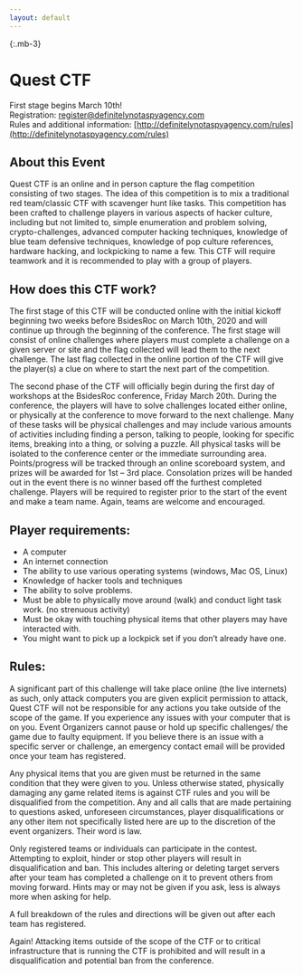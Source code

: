 ```yaml
---
layout: default
---
```


{:.mb-3}
<h1>Quest CTF</h1>

First stage begins March 10th!  
Registration: register@definitelynotaspyagency.com  
Rules and additional information: [http://definitelynotaspyagency.com/rules](http://definitelynotaspyagency.com/rules)

## About this Event
Quest CTF is an online and in person capture the flag competition
consisting of two stages. The idea of this competition is to mix a
traditional red team/classic CTF with scavenger hunt like tasks. This
competition has been crafted to challenge players in various aspects
of hacker culture, including but not limited to, simple enumeration
and problem solving, crypto-challenges, advanced computer hacking
techniques, knowledge of blue team defensive techniques, knowledge of
pop culture references, hardware hacking, and lockpicking to name a
few. This CTF will require teamwork and it is recommended to play with
a group of players.

## How does this CTF work?
The first stage of this CTF will be conducted online with the initial
kickoff beginning two weeks before BsidesRoc on March 10th, 2020 and
will continue up through the beginning of the conference.
The first stage will consist of online challenges where players must
complete a challenge on a given server or site and the flag collected
will lead them to the next challenge.
The last flag collected in the online portion of the CTF will give the
player(s) a clue on where to start the next part of the competition.


The second phase of the CTF will officially begin during the first day
of workshops at the BsidesRoc conference, Friday March 20th.
During the conference, the players will have to solve challenges
located either online, or physically at the conference to move forward
to the next challenge. Many of these tasks will be physical challenges
and may include various amounts of activities including finding a
person, talking to people, looking for specific items, breaking into a
thing, or solving a puzzle. All physical tasks will be isolated to the
conference center or the immediate surrounding area.
Points/progress will be tracked through an online scoreboard system,
and prizes will be awarded for 1st – 3rd place. Consolation prizes
will be handed out in the event there is no winner based off the
furthest completed challenge.
Players will be required to register prior to the start of the event
and make a team name. Again, teams are welcome and encouraged.

## Player requirements:
 - A computer
 - An internet connection
 - The ability to use various operating systems (windows, Mac OS, Linux)
 - Knowledge of hacker tools and techniques
 - The ability to solve problems.
 - Must be able to physically move around (walk) and conduct light task work. (no strenuous activity)
 - Must be okay with touching physical items that other players may have interacted with.
 - You might want to pick up a lockpick set if you don’t already have one.

## Rules:
A significant part of this challenge will take place online (the live
internets) as such, only attack computers you are given explicit
permission to attack, Quest CTF will not be responsible for any
actions you take outside of the scope of the game.
If you experience any issues with your computer that is on you. Event
Organizers cannot pause or hold up specific challenges/ the game due
to faulty equipment. If you believe there is an issue with a specific
server or challenge, an emergency contact email will be provided once
your team has registered.

Any physical items that you are given must be returned in the same
condition that they were given to you. Unless otherwise stated,
physically damaging any game related items is against CTF rules and
you will be disqualified from the competition.
Any and all calls that are made pertaining to questions asked,
unforeseen circumstances, player disqualifications or any other item
not specifically listed here are up to the discretion of the event
organizers. Their word is law.

Only registered teams or individuals can participate in the contest.
Attempting to exploit, hinder or stop other players will result in
disqualification and ban. This includes altering or deleting target
servers after your team has completed a challenge on it to prevent
others from moving forward.
Hints may or may not be given if you ask, less is always more when
asking for help.

A full breakdown of the rules and directions will be given out after
each team has registered.

Again! Attacking items outside of the scope of the CTF or to critical
infrastructure that is running the CTF is prohibited and will result
in a disqualification and potential ban from the conference.
